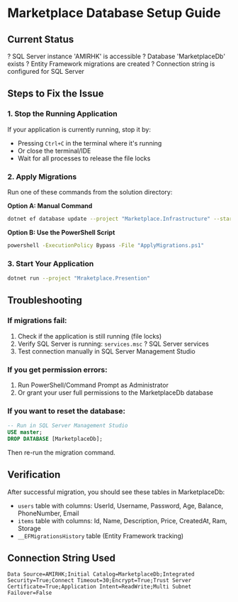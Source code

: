 # Marketplace Database Setup Guide

## Current Status
? SQL Server instance 'AMIRHK' is accessible
? Database 'MarketplaceDb' exists
? Entity Framework migrations are created
? Connection string is configured for SQL Server

## Steps to Fix the Issue

### 1. Stop the Running Application
If your application is currently running, stop it by:
- Pressing `Ctrl+C` in the terminal where it's running
- Or close the terminal/IDE
- Wait for all processes to release the file locks

### 2. Apply Migrations
Run one of these commands from the solution directory:

**Option A: Manual Command**
```bash
dotnet ef database update --project "Marketplace.Infrastructure" --startup-project "Mraketplace.Presention"
```

**Option B: Use the PowerShell Script**
```bash
powershell -ExecutionPolicy Bypass -File "ApplyMigrations.ps1"
```

### 3. Start Your Application
```bash
dotnet run --project "Mraketplace.Presention"
```

## Troubleshooting

### If migrations fail:
1. Check if the application is still running (file locks)
2. Verify SQL Server is running: `services.msc` ? SQL Server services
3. Test connection manually in SQL Server Management Studio

### If you get permission errors:
1. Run PowerShell/Command Prompt as Administrator
2. Or grant your user full permissions to the MarketplaceDb database

### If you want to reset the database:
```sql
-- Run in SQL Server Management Studio
USE master;
DROP DATABASE [MarketplaceDb];
```
Then re-run the migration command.

## Verification
After successful migration, you should see these tables in MarketplaceDb:
- `users` table with columns: UserId, Username, Password, Age, Balance, PhoneNumber, Email
- `items` table with columns: Id, Name, Description, Price, CreatedAt, Ram, Storage
- `__EFMigrationsHistory` table (Entity Framework tracking)

## Connection String Used
```
Data Source=AMIRHK;Initial Catalog=MarketplaceDb;Integrated Security=True;Connect Timeout=30;Encrypt=True;Trust Server Certificate=True;Application Intent=ReadWrite;Multi Subnet Failover=False
```